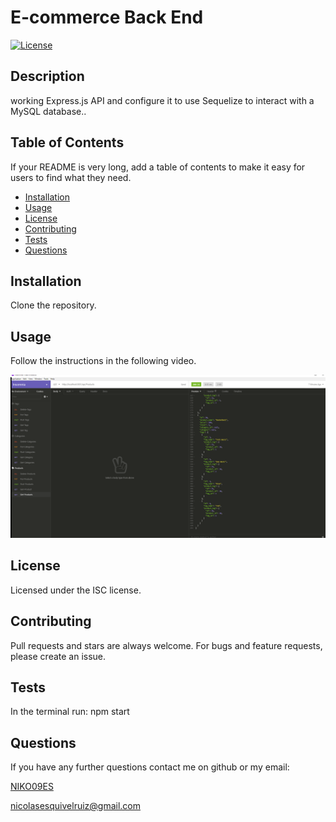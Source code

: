 # E-commerce Back End 
  
 [![License](https://img.shields.io/badge/License-ISC-yellow.svg)](https://opensource.org/licenses/ISC)

  ## Description 

  working Express.js API and configure it to use Sequelize to interact with a MySQL database..
  
  
  ## Table of Contents 
  
  If your README is very long, add a table of contents to make it easy for users to find what they need.
  
  * [Installation](#installation)
  * [Usage](#usage)
  * [License](#license)
  * [Contributing](#contributing)
  * [Tests](#tests)
  * [Questions](#Questions)
  
  ## Installation
  
  Clone the repository.
  
  
  ## Usage 
  
  Follow the instructions in the following video. 
  
  [![Watch the video](./img/insomnia.PNG)](https://drive.google.com/file/d/108zWtd1UAflFvr083VVZzM03RgkqQDPO/view)

  ## License
  
  Licensed under the ISC license.
  
  ## Contributing
  
  Pull requests and stars are always welcome. For bugs and feature requests, please create an issue.
  
  ## Tests
  
  In the terminal run: npm start

  ## Questions

  If you have any further questions contact me on github or my email:

  [NIKO09ES](https://github.com/NIKO09ES)

  [nicolasesquivelruiz@gmail.com](mailto:nicolasesquivelruiz@gmail.com)
